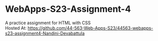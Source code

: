 # WebApps-S23-Assignment-4
A practice assignment for HTML with CSS <br>
Hosted At: https://github.com/44-563-Web-Apps-S23/44563-webapps-s23-assignment4-Nandini-Devabattula
